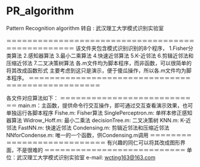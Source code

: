 # PR_algorithm
Pattern Recognition algorithm
转自 : 武汉理工大学模式识别实验室

＝＝＝＝＝＝＝＝＝＝＝＝＝＝＝＝＝＝＝＝＝＝＝＝＝＝＝＝＝＝＝＝＝＝＝＝＝＝＝＝＝＝＝＝＝＝＝＝＝
该文件夹包含模式识别识别的8个程序，
1.Fisher分类算法
2.感知器算法
3.最小二乘算法
4.快速近邻算法
5.K-近邻法
6.剪辑近邻法和压缩近邻法
7.二叉决策树算法
各.m文件均为脚本程序，而非函数，可以很简单的将其改成函数形式
主要考虑到这只是演示，便于傻瓜操作，所以各.m文件均为脚本程序。
＝＝＝＝＝＝＝＝＝＝＝＝＝＝＝＝＝＝＝＝＝＝＝＝＝＝＝＝＝＝＝＝＝＝＝＝＝＝＝＝＝＝＝＝＝＝＝＝＝

各文件对应算法如下：
＝＝＝＝＝＝＝＝＝＝＝＝＝＝＝＝＝＝＝＝＝＝＝＝＝＝＝
main.m：主函数，提供命令行交互操作，即可通过交互查看演示效果，也可单独运行各脚本程序
Fishe.m: Fisher算法
SinglePerceptron.m: 单样本修正感知器算法
Widrow_Hoff.m: 最小二乘法
decisionTree.m: 二叉决策树
KNN.m: K-近邻法
FastNN.m: 快速近邻法
Condensing.m: 剪辑近邻法和压缩近邻法
NNforCondense.m: 唯一的一个函数，供Condensing.m调用
＝＝＝＝＝＝＝＝＝＝＝＝＝＝＝＝＝＝＝＝＝＝＝＝＝＝＝
有兴趣的同仁可以将其改成图形界面，不是很难的
＝＝＝＝＝＝＝＝＝＝＝＝＝＝＝＝＝＝＝＝＝＝＝＝＝＝＝
单位：武汉理工大学模式识别实验室
e-mail: wcting163@163.com

